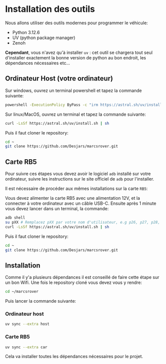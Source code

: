 # Installation des outils

Nous allons utiliser des outils modernes pour programmer le véhicule:

- Python 3.12.6
- UV (python package manager)
- Zenoh

**Cependant**, vous n'avez qu'à installer `uv` : cet outil se chargera tout seul d'installer exactement la bonne version de python au bon endroit,
les dépendances nécessaires etc...

## Ordinateur Host (votre ordinateur)

Sur windows, ouvrez un terminal powershell et tapez la commande suivante:

```bash
powershell -ExecutionPolicy ByPass -c "irm https://astral.sh/uv/install.ps1 | iex"
```

Sur linux/MacOS, ouvrez un terminal et tapez la commande suivante:

```bash
curl -LsSf https://astral.sh/uv/install.sh | sh
```

Puis il faut cloner le repository:

```bash
cd ~
git clone https://github.com/Desjars/marcsrover.git
```

## Carte RB5

Pour suivre ces étapes vous devez avoir le logiciel `adb` installé sur votre ordinateur, suivre les instructions sur le site officiel de `adb` pour l'installer.

Il est nécessaire de procéder aux mêmes installations sur la carte `RB5`:

Vous devez alimenter la carte RB5 avec une alimentation 12V, et la connecter à votre ordinateur avec un câble USB-C. Ensuite après 1 minute vous devez
lancer dans un terminal, la commande:

```bash
adb shell
su pXX # Remplacez pXX par votre nom d'utilisateur, e.g p26, p27, p28, etc.
curl -LsSf https://astral.sh/uv/install.sh | sh
```

Puis il faut cloner le repository:

```bash
cd ~
git clone https://github.com/Desjars/marcsrover.git
```

## Installation

Comme il y'a plusieurs dépendances il est conseillé de faire cette étape sur un bon Wifi. Une fois le repository cloné vous devez vous y rendre:

```bash
cd ~/marcsrover
```

Puis lancer la commande suivante:

### Ordinateur host
```bash
uv sync --extra host
```

### Carte RB5
```bash
uv sync --extra car
```

Cela va installer toutes les dépendances nécessaires pour le projet.
